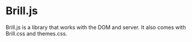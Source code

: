 Brill.js
========

Brill.js is a library that works with the DOM and server. It also comes with Brill.css and themes.css.

